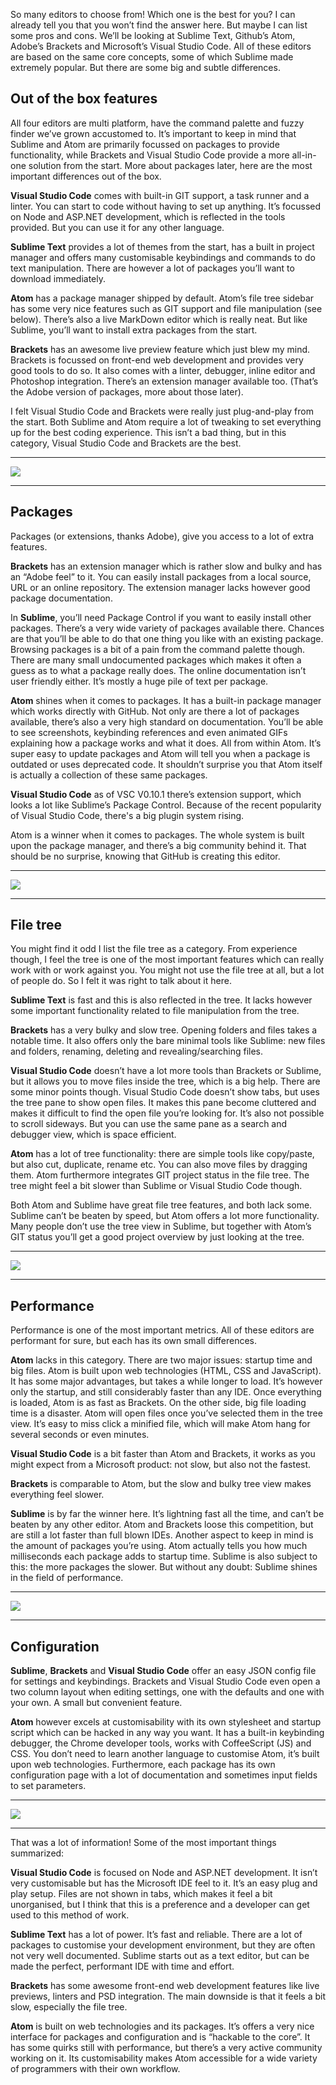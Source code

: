 So many editors to choose from! Which one is the best for you? 
I can already tell you that you won’t find the answer here. But maybe I can list some pros and cons. 
We’ll be looking at Sublime Text, Github’s Atom, Adobe’s Brackets and Microsoft’s Visual Studio Code. 
All of these editors are based on the same core concepts, some of which Sublime made extremely popular. 
But there are some big and subtle differences.

## Out of the box features

All four editors are multi platform, have the command palette and fuzzy finder we’ve grown accustomed to. 
It’s important to keep in mind that Sublime and Atom are primarily focussed on packages to provide functionality, 
while Brackets and Visual Studio Code provide a more all-in-one solution from the start. 
More about packages later, here are the most important differences out of the box.

**Visual Studio Code** comes with built-in GIT support, a task runner and a linter. 
You can start to code without having to set up anything. 
It’s focussed on Node and ASP.NET development, which is reflected in the tools provided. 
But you can use it for any other language.

**Sublime Text** provides a lot of themes from the start, 
has a built in project manager and offers many customisable keybindings and commands to do text manipulation. 
There are however a lot of packages you’ll want to download immediately.

**Atom** has a package manager shipped by default. 
Atom’s file tree sidebar has some very nice features such as GIT support and file manipulation (see below). 
There’s also a live MarkDown editor which is really neat. 
But like Sublime, you’ll want to install extra packages from the start.

**Brackets** has an awesome live preview feature which just blew my mind. 
Brackets is focussed on front-end web development and provides very good tools to do so. 
It also comes with a linter, debugger, inline editor and Photoshop integration. 
There’s an extension manager available too. (That’s the Adobe version of packages, more about those later).

I felt Visual Studio Code and Brackets were really just plug-and-play from the start. 
Both Sublime and Atom require a lot of tweaking to set everything up for the best coding experience. 
This isn’t a bad thing, but in this category, Visual Studio Code and Brackets are the best.

---

<p>
    <img src="/static/resources/img/static/editors/1.png" class="editor-badge"/>
</p>

---

## Packages

Packages (or extensions, thanks Adobe), give you access to a lot of extra features.

**Brackets** has an extension manager which is rather slow and bulky and has an “Adobe feel” to it. 
You can easily install packages from a local source, URL or an online repository. 
The extension manager lacks however good package documentation.

In **Sublime**, you’ll need Package Control if you want to easily install other packages. 
There’s a very wide variety of packages available there. 
Chances are that you’ll be able to do that one thing you like with an existing package. 
Browsing packages is a bit of a pain from the command palette though. 
There are many small undocumented packages which makes it often a guess as to what a package really does. 
The online documentation isn’t user friendly either. It’s mostly a huge pile of text per package.

**Atom** shines when it comes to packages. It has a built-in package manager which works directly with GitHub. 
Not only are there a lot of packages available, there’s also a very high standard on documentation. 
You’ll be able to see screenshots, keybinding references and even animated GIFs explaining how a package works and what it does. 
All from within Atom. It’s super easy to update packages and Atom will tell you when a package is outdated or uses deprecated code. 
It shouldn’t surprise you that Atom itself is actually a collection of these same packages.

**Visual Studio Code** as of VSC V0.10.1 there’s extension support, which looks a lot like Sublime’s Package Control.
Because of the recent popularity of Visual Studio Code, there's a big plugin system rising.

Atom is a winner when it comes to packages.
The whole system is built upon the package manager, and there’s a big community behind it. 
That should be no surprise, knowing that GitHub is creating this editor.

---

<p>
    <img src="/static/resources/img/static/editors/2.png" class="editor-badge"/>
</p>

---

## File tree

You might find it odd I list the file tree as a category. 
From experience though, I feel the tree is one of the most important features which can really work with or work against you. 
You might not use the file tree at all, but a lot of people do. 
So I felt it was right to talk about it here.

**Sublime Text** is fast and this is also reflected in the tree. 
It lacks however some important functionality related to file manipulation from the tree.

**Brackets** has a very bulky and slow tree. Opening folders and files takes a notable time. 
It also offers only the bare minimal tools like Sublime: 
new files and folders, renaming, deleting and revealing/searching files.

**Visual Studio Code** doesn’t have a lot more tools than Brackets or Sublime, 
but it allows you to move files inside the tree, which is a big help. 
There are some minor points though. Visual Studio Code doesn’t show tabs, but uses the tree pane to show open files. 
It makes this pane become cluttered and makes it difficult to find the open file you’re looking for. 
It’s also not possible to scroll sideways. 
But you can use the same pane as a search and debugger view, which is space efficient.

**Atom** has a lot of tree functionality: there are simple tools like copy/paste, 
but also cut, duplicate, rename etc. 
You can also move files by dragging them. 
Atom furthermore integrates GIT project status in the file tree. 
The tree might feel a bit slower than Sublime or Visual Studio Code though.

Both Atom and Sublime have great file tree features, and both lack some. 
Sublime can’t be beaten by speed, but Atom offers a lot more functionality. 
Many people don’t use the tree view in Sublime, 
but together with Atom’s GIT status you’ll get a good project overview by just looking at the tree.

---

<p>
    <img src="/static/resources/img/static/editors/3.png" class="editor-badge"/>
</p>

---

## Performance

Performance is one of the most important metrics. 
All of these editors are performant for sure, but each has its own small differences.

**Atom** lacks in this category. 
There are two major issues: startup time and big files. 
Atom is built upon web technologies (HTML, CSS and JavaScript). 
It has some major advantages, but takes a while longer to load. 
It’s however only the startup, and still considerably faster than any IDE. 
Once everything is loaded, Atom is as fast as Brackets. On the other side, big file loading time is a disaster. 
Atom will open files once you’ve selected them in the tree view. 
It’s easy to miss click a minified file, which will make Atom hang for several seconds or even minutes. 

**Visual Studio Code** is a bit faster than Atom and Brackets,
it works as you might expect from a Microsoft product: not slow, but also not the fastest.

**Brackets** is comparable to Atom, but the slow and bulky tree view makes everything feel slower.

**Sublime** is by far the winner here. 
It’s lightning fast all the time, and can’t be beaten by any other editor. 
Atom and Brackets loose this competition, but are still a lot faster than full blown IDEs. 
Another aspect to keep in mind is the amount of packages you’re using. 
Atom actually tells you how much milliseconds each package adds to startup time. 
Sublime is also subject to this: the more packages the slower. 
But without any doubt: Sublime shines in the field of performance.

---

<p>
    <img src="/static/resources/img/static/editors/4.png" class="editor-badge"/>
</p>

---

## Configuration

**Sublime**, **Brackets** and **Visual Studio Code** offer an easy JSON config file for settings and keybindings. 
Brackets and Visual Studio Code even open a two column layout when editing settings, one with the defaults and one with your own. 
A small but convenient feature.

**Atom** however excels at customisability with its own stylesheet and startup script which can be hacked in any way you want. 
It has a built-in keybinding debugger, the Chrome developer tools, works with CoffeeScript (JS) and CSS. 
You don’t need to learn another language to customise Atom, it’s built upon web technologies.
Furthermore, each package has its own configuration page with a lot of documentation and sometimes input fields to set parameters.

---

<p>
    <img src="/static/resources/img/static/editors/5.png" class="editor-badge"/>
</p>

---

That was a lot of information! Some of the most important things summarized:

**Visual Studio Code** is focused on Node and ASP.NET development. 
It isn’t very customisable but has the Microsoft IDE feel to it. 
It’s an easy plug and play setup. 
Files are not shown in tabs, which makes it feel a bit unorganised, 
but I think that this is a preference and a developer can get used to this method of work.

**Sublime Text** has a lot of power. It’s fast and reliable. 
There are a lot of packages to customise your development environment, 
but they are often not very well documented. Sublime starts out as a text editor, 
but can be made the perfect, performant IDE with time and effort.

**Brackets** has some awesome front-end web development features like live previews, linters and PSD integration. 
The main downside is that it feels a bit slow, especially the file tree.

**Atom** is built on web technologies and its packages. 
It’s offers a very nice interface for packages and configuration and is “hackable to the core”. 
It has some quirks still with performance, but there’s a very active community working on it. 
Its customisability makes Atom accessible for a wide variety of programmers with their own workflow.

